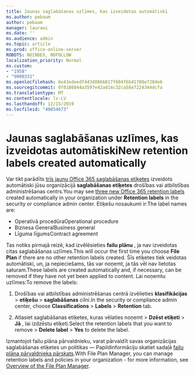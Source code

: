 ```yaml
---
title: Jaunas saglabāšanas uzlīmes, kas izveidotas automātiski
ms.author: pebaum
author: pebaum
manager: laurawi
ms.date: ''
ms.audience: admin
ms.topic: article
ms.prod: office-online-server
ROBOTS: NOINDEX, NOFOLLOW
localization_priority: Normal
ms.custom:
- "1958"
- "9000331"
ms.openlocfilehash: 6e43edeedf443d8866817f604f6b41708e7284e6
ms.sourcegitcommit: 0f0186044a3597e42ad14c32ca58e7224344dcfa
ms.translationtype: MT
ms.contentlocale: lv-LV
ms.lasthandoff: 12/15/2019
ms.locfileid: "40054673"
---
```

# <a name="new-retention-labels-created-automatically"></a><span data-ttu-id="bf7e9-102">Jaunas saglabāšanas uzlīmes, kas izveidotas automātiski</span><span class="sxs-lookup"><span data-stu-id="bf7e9-102">New retention labels created automatically</span></span>

<span data-ttu-id="bf7e9-103">Var tikt parādīts [trīs jaunu Office 365 saglabāšanas etiķetes](https://docs.microsoft.com/office365/securitycompliance/file-plan-manager#default-retention-labels-and-label-policy) izveidots automātiski jūsu organizācijā **saglabāšanas etiķetes** drošības vai atbilstības administrēšanas centrs.</span><span class="sxs-lookup"><span data-stu-id="bf7e9-103">You may see [three new Office 365 retention labels](https://docs.microsoft.com/office365/securitycompliance/file-plan-manager#default-retention-labels-and-label-policy) created automatically in your organization under **Retention labels** in the security or compliance admin center.</span></span> <span data-ttu-id="bf7e9-104">Etiķešu nosaukumi ir:</span><span class="sxs-lookup"><span data-stu-id="bf7e9-104">The label names are:</span></span>

- <span data-ttu-id="bf7e9-105">Operatīvā procedūra</span><span class="sxs-lookup"><span data-stu-id="bf7e9-105">Operational procedure</span></span>
- <span data-ttu-id="bf7e9-106">Biznesa General</span><span class="sxs-lookup"><span data-stu-id="bf7e9-106">Business general</span></span>
- <span data-ttu-id="bf7e9-107">Līguma līgums</span><span class="sxs-lookup"><span data-stu-id="bf7e9-107">Contract agreement</span></span>

<span data-ttu-id="bf7e9-108">Tas notiks pirmajā reizē, kad izvēlēsieties **failu plānu** , ja nav izveidotas citas saglabāšanas uzlīmes.</span><span class="sxs-lookup"><span data-stu-id="bf7e9-108">This will occur the first time you choose **File Plan** if there are no other retention labels created.</span></span> <span data-ttu-id="bf7e9-109">Šīs etiķetes tiek veidotas automātiski, un, ja nepieciešams, tās var noņemt, ja tās vēl nav lietotas saturam.</span><span class="sxs-lookup"><span data-stu-id="bf7e9-109">These labels are created automatically and, if necessary, can be removed if they have not yet been applied to content.</span></span> <span data-ttu-id="bf7e9-110">Lai noņemtu uzlīmes:</span><span class="sxs-lookup"><span data-stu-id="bf7e9-110">To remove the labels:</span></span>

1. <span data-ttu-id="bf7e9-111">Drošības vai atbilstības administrēšanas centrā izvēlieties **klasifikācijas** > **etiķešu** > **saglabāšanas** cilni.</span><span class="sxs-lookup"><span data-stu-id="bf7e9-111">In the security or compliance admin center, choose **Classifications** > **Labels** > **Retention** tab.</span></span>

1. <span data-ttu-id="bf7e9-112">Atlasiet saglabāšanas etiķetes, kuras vēlaties noņemt > **Dzēst etiķeti** > **Jā** , lai izdzēstu etiķeti.</span><span class="sxs-lookup"><span data-stu-id="bf7e9-112">Select the retention labels that you want to remove > **Delete label** > **Yes** to delete the label.</span></span>

<span data-ttu-id="bf7e9-113">Izmantojot failu plāna pārvaldnieku, varat pārvaldīt savas organizācijas saglabāšanas etiķetes un politikas — Papildinformāciju skatiet sadaļā [failu plāna pārvaldnieka pārskats](https://docs.microsoft.com/office365/securitycompliance/file-plan-manager).</span><span class="sxs-lookup"><span data-stu-id="bf7e9-113">With File Plan Manager, you can manage retention labels and policies in your organization - for more information, see [Overview of the File Plan Manager](https://docs.microsoft.com/office365/securitycompliance/file-plan-manager).</span></span>